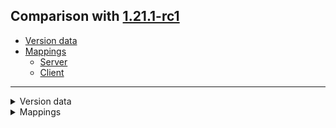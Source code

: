 ## Comparison with [1.21.1-rc1](https://github.com/PixiGeko/Minecraft-generated-data/tree/1.21.1-rc1)

- [Version data](#version-data)
- [Mappings](#mappings)
  - [Server](#server)
  - [Client](#client)

<hr/>
<details><summary>Version data</summary>
<table><tr><th></th><th align="left">1.21.1-rc1</th><th>1.21.1</th></tr><tr><td>World version</td><td><code>3954</code></td><td><code>3955</code></td></tr><tr><td>Protocol version</td><td><code>1073742028</code></td><td><code>767</code></td></tr></table>
</details>
<details><summary>Mappings</summary>
<h2>Server</h2>




































































































































































































































































































































































































































































































































































































































































































































































































































































































































































































































































































































































































































































































































































































































































































































































































































































































































































































































































































































































































































































































































































































































































































































































































































































































































































































































































































































































































































































































































































































































































































































































































<h2>Client</h2>
</details>